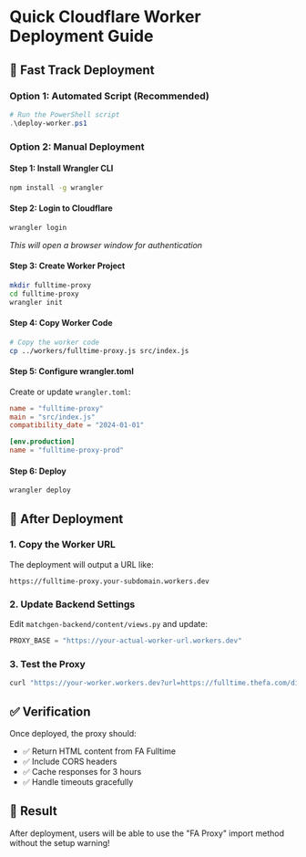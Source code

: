 # Quick Cloudflare Worker Deployment Guide

## 🚀 Fast Track Deployment

### Option 1: Automated Script (Recommended)
```powershell
# Run the PowerShell script
.\deploy-worker.ps1
```

### Option 2: Manual Deployment

#### Step 1: Install Wrangler CLI
```bash
npm install -g wrangler
```

#### Step 2: Login to Cloudflare
```bash
wrangler login
```
*This will open a browser window for authentication*

#### Step 3: Create Worker Project
```bash
mkdir fulltime-proxy
cd fulltime-proxy
wrangler init
```

#### Step 4: Copy Worker Code
```bash
# Copy the worker code
cp ../workers/fulltime-proxy.js src/index.js
```

#### Step 5: Configure wrangler.toml
Create or update `wrangler.toml`:
```toml
name = "fulltime-proxy"
main = "src/index.js"
compatibility_date = "2024-01-01"

[env.production]
name = "fulltime-proxy-prod"
```

#### Step 6: Deploy
```bash
wrangler deploy
```

## 🔧 After Deployment

### 1. Copy the Worker URL
The deployment will output a URL like:
```
https://fulltime-proxy.your-subdomain.workers.dev
```

### 2. Update Backend Settings
Edit `matchgen-backend/content/views.py` and update:
```python
PROXY_BASE = "https://your-actual-worker-url.workers.dev"
```

### 3. Test the Proxy
```bash
curl "https://your-worker.workers.dev?url=https://fulltime.thefa.com/displayTeam.html?id=562720767"
```

## ✅ Verification

Once deployed, the proxy should:
- ✅ Return HTML content from FA Fulltime
- ✅ Include CORS headers
- ✅ Cache responses for 3 hours
- ✅ Handle timeouts gracefully

## 🎯 Result

After deployment, users will be able to use the "FA Proxy" import method without the setup warning!


